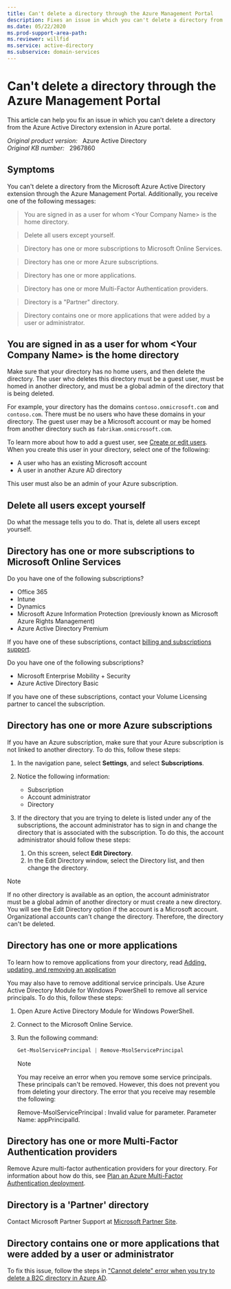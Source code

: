```yaml
---
title: Can't delete a directory through the Azure Management Portal
description: Fixes an issue in which you can't delete a directory from the Azure Active Directory extension.
ms.date: 05/22/2020
ms.prod-support-area-path: 
ms.reviewer: willfid
ms.service: active-directory
ms.subservice: domain-services
---
```

# Can't delete a directory through the Azure Management Portal

This article can help you fix an issue in which you can't delete a directory from the Azure Active Directory extension in Azure portal.

_Original product version:_ &nbsp; Azure Active Directory  
_Original KB number:_ &nbsp; 2967860

## Symptoms

You can't delete a directory from the Microsoft Azure Active Directory extension through the Azure Management Portal. Additionally, you receive one of the following messages:

> You are signed in as a user for whom \<Your Company Name> is the home directory.
  
> Delete all users except yourself.  

> Directory has one or more subscriptions to Microsoft Online Services.

> Directory has one or more Azure subscriptions.  

> Directory has one or more applications.  

> Directory has one or more Multi-Factor Authentication providers.  

> Directory is a "Partner" directory.  

> Directory contains one or more applications that were added by a user or administrator.  

## You are signed in as a user for whom \<Your Company Name> is the home directory

Make sure that your directory has no home users, and then delete the directory. The user who deletes this directory must be a guest user, must be homed in another directory, and must be a global admin of the directory that is being deleted.

For example, your directory has the domains `contoso.onmicrosoft.com` and `contoso.com`. There must be no users who have these domains in your directory. The guest user may be a Microsoft account or may be homed from another directory such as `fabrikam.onmicrosoft.com`.

To learn more about how to add a guest user, see [Create or edit users](/previous-versions/azure/hh967632(v=azure.100)). When you create this user in your directory, select one of the following:

- A user who has an existing Microsoft account
- A user in another Azure AD directory

This user must also be an admin of your Azure subscription.

## Delete all users except yourself

Do what the message tells you to do. That is, delete all users except yourself.

## Directory has one or more subscriptions to Microsoft Online Services

Do you have one of the following subscriptions?

- Office 365
- Intune
- Dynamics
- Microsoft Azure Information Protection (previously known as Microsoft Azure Rights Management)
- Azure Active Directory Premium

If you have one of these subscriptions, contact [billing and subscriptions support](https://support.office.com/).

Do you have one of the following subscriptions?

- Microsoft Enterprise Mobility + Security
- Azure Active Directory Basic

If you have one of these subscriptions, contact your Volume Licensing partner to cancel the subscription.

## Directory has one or more Azure subscriptions

If you have an Azure subscription, make sure that your Azure subscription is not linked to another directory. To do this, follow these steps:

1. In the navigation pane, select **Settings**, and select **Subscriptions**.
2. Notice the following information:

    - Subscription
    - Account administrator
    - Directory
3. If the directory that you are trying to delete is listed under any of the subscriptions, the account administrator has to sign in and change the directory that is associated with the subscription. To do this, the account administrator should follow these steps:

    1. On this screen, select **Edit Directory**.
    2. In the Edit Directory window, select the Directory list, and then change the directory.

  > [!NOTE]
  > If no other directory is available as an option, the account administrator must be a global admin of another directory or must create a new directory. You will see the Edit Directory option if the account is a Microsoft account. Organizational accounts can't change the directory. Therefore, the directory can't be deleted.

## Directory has one or more applications

To learn how to remove applications from your directory, read [Adding, updating, and removing an application](/azure/active-directory/develop/quickstart-register-app)

You may also have to remove additional service principals. Use Azure Active Directory Module for Windows PowerShell to remove all service principals. To do this, follow these steps:

1. Open Azure Active Directory Module for Windows PowerShell.
2. Connect to the Microsoft Online Service.
3. Run the following command:

    ```powershell
    Get-MsolServicePrincipal | Remove-MsolServicePrincipal
    ```

    > [!NOTE]
    > You may receive an error when you remove some service principals. These principals can't be removed. However, this does not prevent you from deleting your directory. The error that you receive may resemble the following:
    >
    > Remove-MsolServicePrincipal : Invalid value for parameter. Parameter Name: appPrincipalId.

## Directory has one or more Multi-Factor Authentication providers

Remove Azure multi-factor authentication providers for your directory. For information about how do this, see [Plan an Azure Multi-Factor Authentication deployment](/azure/active-directory/authentication/howto-mfa-getstarted).

## Directory is a 'Partner' directory

Contact Microsoft Partner Support at [Microsoft Partner Site](https://partner.microsoft.com).

## Directory contains one or more applications that were added by a user or administrator

To fix this issue, follow the steps in ["Cannot delete" error when you try to delete a B2C directory in Azure AD](https://support.microsoft.com/help/3112170).
